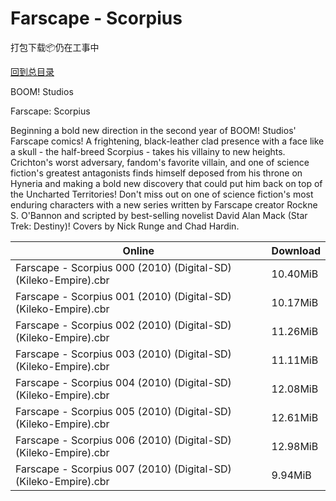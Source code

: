 # Farscape - Scorpius

打包下载📦仍在工事中

[回到总目录](/Catalogs.md)

BOOM! Studios

Farscape: Scorpius

Beginning a bold new direction in the second year of BOOM! Studios' Farscape comics! A frightening, black-leather clad presence with a face like a skull - the half-breed Scorpius - takes his villainy to new heights. Crichton's worst adversary, fandom's favorite villain, and one of science fiction's greatest antagonists finds himself deposed from his throne on Hyneria and making a bold new discovery that could put him back on top of the Uncharted Territories! Don't miss out on one of science fiction's most enduring characters with a new series written by Farscape creator Rockne S. O'Bannon and scripted by best-selling novelist David Alan Mack (Star Trek: Destiny)! Covers by Nick Runge and Chad Hardin.





Online | Download
--- | ---
Farscape - Scorpius 000 (2010) (Digital-SD) (Kileko-Empire).cbr | 10.40MiB
Farscape - Scorpius 001 (2010) (Digital-SD) (Kileko-Empire).cbr | 10.17MiB
Farscape - Scorpius 002 (2010) (Digital-SD) (Kileko-Empire).cbr | 11.26MiB
Farscape - Scorpius 003 (2010) (Digital-SD) (Kileko-Empire).cbr | 11.11MiB
Farscape - Scorpius 004 (2010) (Digital-SD) (Kileko-Empire).cbr | 12.08MiB
Farscape - Scorpius 005 (2010) (Digital-SD) (Kileko-Empire).cbr | 12.61MiB
Farscape - Scorpius 006 (2010) (Digital-SD) (Kileko-Empire).cbr | 12.98MiB
Farscape - Scorpius 007 (2010) (Digital-SD) (Kileko-Empire).cbr | 9.94MiB